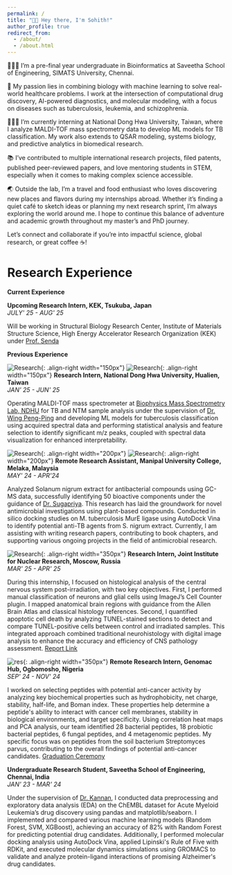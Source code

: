 ```yaml
---
permalink: /
title: "👋🏼 Hey there, I'm Sohith!"
author_profile: true
redirect_from: 
  - /about/
  - /about.html
---
```


🧑🏽‍💻 I’m a pre-final year undergraduate in Bioinformatics at Saveetha School of Engineering, SIMATS University, Chennai.

🧬 My passion lies in combining biology with machine learning to solve real-world healthcare problems. I work at the intersection of computational drug discovery, AI-powered diagnostics, and molecular modeling, with a focus on diseases such as tuberculosis, leukemia, and schizophrenia.

🧑🏽‍🔬 I’m currently interning at National Dong Hwa University, Taiwan, where I analyze MALDI-TOF mass spectrometry data to develop ML models for TB classification. My work also extends to QSAR modeling, systems biology, and predictive analytics in biomedical research.

📚 I’ve contributed to multiple international research projects, filed patents, published peer-reviewed papers, and love mentoring students in STEM, especially when it comes to making complex science accessible.

🌏 Outside the lab, I’m a travel and food enthusiast who loves discovering new places and flavors during my internships abroad. Whether it’s finding a quiet café to sketch ideas or planning my next research sprint, I’m always exploring the world around me. I hope to continue this balance of adventure and academic growth throughout my master’s and PhD journey.

Let’s connect and collaborate if you’re into impactful science, global research, or great coffee ☕️!

Research Experience
====
**Current Experience**

**Upcoming Research Intern, KEK, Tsukuba, Japan**                                                                                             
*JULY' 25 - AUG' 25*

Will be working in Structural Biology Research Center, Institute of Materials Structure Science, High Energy Accelerator Research Organization (KEK) under [Prof. Senda](https://www2.kek.jp/imss/sbrc/eng/about/labhead.html)

**Previous Experience**

![Research](/sohith/images/ndhu_1.JPG){: .align-right width="150px"}
![Research](/sohith/images/ndhu_2.jpeg){: .align-right width="150px"}
**Research Intern, National Dong Hwa University, Hualien, Taiwan**                                                                              
*JAN' 25 - JUN' 25*

Operating MALDI-TOF mass spectrometer at [Biophysics Mass Spectrometry Lab, NDHU](http://faculty.ndhu.edu.tw/~PENGW/contact/) for TB and NTM sample analysis under the supervision of [Dr. Wing Peng-Ping](https://www.researchgate.net/profile/Wen-Ping-Peng/research) and developing ML models for tuberculosis classification using acquired spectral data and performing statistical analysis and feature selection to identify significant m/z peaks, coupled with spectral data visualization for enhanced interpretability.


![Research](/sohith/images/lab_3.png){: .align-right width="200px"}
![Research](/sohith/images/lab_2.png){: .align-right width="200px"}
**Remote Research Assistant, Manipal University College, Melaka, Malaysia**                                                                   
*MAY' 24 - APR'24*

Analyzed Solanum nigrum extract for antibacterial compounds using GC-MS data, successfully identifying 50 bioactive components under the guidance of [Dr. Sugapriya](https://scholar.google.co.in/citations?hl=en&user=dieHes4AAAAJ). This research has laid the groundwork for novel antimicrobial investigations using plant-based compounds. Conducted in silico docking studies on M. tuberculosis MurE ligase using AutoDock Vina to identify potential anti-TB agents from S. nigrum extract. Currently, I am assisting with writing research papers, contributing to book chapters, and supporting various ongoing projects in the field of antimicrobial research.

![Research](/sohith/images/jinr_1.jpg){: .align-right width="350px"}
**Research Intern, Joint Institute for Nuclear Research, Moscow, Russia**                                                                     
*MAR' 25 - APR' 25*

During this internship, I focused on histological analysis of the central nervous system post-irradiation, with two key objectives. First, I performed manual classification of neurons and glial cells using ImageJ’s Cell Counter plugin. I mapped anatomical brain regions with guidance from the Allen Brain Atlas and classical histology references. Second, I quantified apoptotic cell death by analyzing TUNEL-stained sections to detect and compare TUNEL-positive cells between control and irradiated samples. This integrated approach combined traditional neurohistology with digital image analysis to enhance the accuracy and efficiency of CNS pathology assessment. [Report Link](https://docs.google.com/document/d/1SDh0sFIgMSiuCpJ-axugk5Nn8dxYnNOT94AW9oLpdHU/edit?usp=sharing)                                       

![res](/sohith/images/docked.png){: .align-right width="350px"}
**Remote Research Intern, Genomac Hub, Ogbomosho, Nigeria**                                                                                      
*SEP' 24 - NOV' 24*

I worked on selecting peptides with potential anti-cancer activity by analyzing key biochemical properties such as hydrophobicity, net charge, stability, half-life, and Boman index. These properties help determine a peptide's ability to interact with cancer cell membranes, stability in biological environments, and target specificity. Using correlation heat maps and PCA analysis, our team identified 28 bacterial peptides, 18 probiotic bacterial peptides, 6 fungal peptides, and 4 metagenomic peptides. My specific focus was on peptides from the soil bacterium Streptomyces parvus, contributing to the overall findings of potential anti-cancer candidates. [Graduation Ceremony](https://www.youtube.com/live/Bzw7sYRSYVg?si=28OAN3kkAOeAFobr)                                                                          

**Undergraduate Research Student, Saveetha School of Engineering, Chennai, India**                                                              
*JAN' 23 - MAR' 24*

Under the supervision of [Dr. Kannan](https://scholar.google.co.in/citations?hl=en&user=RwsuY0gAAAAJ), I conducted data preprocessing and exploratory data analysis (EDA) on the ChEMBL dataset for Acute Myeloid Leukemia’s drug discovery using pandas and matplotlib/seaborn. I implemented and compared various machine learning models (Random Forest, SVM, XGBoost), achieving an accuracy of 82% with Random Forest for predicting potential drug candidates. Additionally, I performed molecular docking analysis using AutoDock Vina, applied Lipinski's Rule of Five with RDKit, and executed molecular dynamics simulations using GROMACS to validate and analyze protein-ligand interactions of promising Alzheimer's drug candidates.




